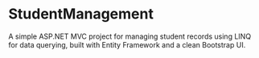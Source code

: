 # StudentManagement
A simple ASP.NET MVC project for managing student records using LINQ for data querying, built with Entity Framework and a clean Bootstrap UI.
